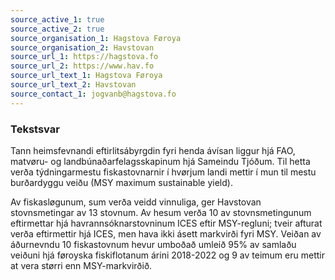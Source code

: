 ```yaml
---
source_active_1: true
source_active_2: true
source_organisation_1: Hagstova Føroya
source_organisation_2: Havstovan
source_url_1: https://hagstova.fo
source_url_2: https://www.hav.fo
source_url_text_1: Hagstova Føroya
source_url_text_2: Havstovan
source_contact_1: jogvanb@hagstova.fo
---
```

### Tekstsvar  

Tann heimsfevnandi eftirlitsábyrgdin fyri henda ávísan liggur hjá FAO, matvøru- og landbúnaðarfelagsskapinum hjá Sameindu Tjóðum. Til hetta verða týdningarmestu fiskastovnarnir í hvørjum landi mettir í mun til mestu burðardyggu veiðu (MSY maximum sustainable yield).  

Av fiskasløgunum, sum verða veidd vinnuliga, ger Havstovan stovnsmetingar av 13 stovnum. Av hesum verða 10 av stovnsmetingunum eftirmettar hjá havrannsóknarstovninum ICES eftir MSY-regluni; tveir afturat verða eftirmettir hjá ICES, men hava ikki ásett markvirði fyri MSY. Veiðan av áðurnevndu 10 fiskastovnum hevur umboðað umleið 95% av samlaðu veiðuni hjá føroyska fiskiflotanum árini 2018-2022 og 9 av teimum eru mettir at vera størri enn MSY-markvirðið.  
